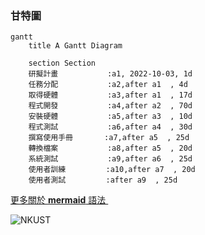 ### 甘特圖
```mermaid
gantt
    title A Gantt Diagram
    
    section Section
    研擬計畫           :a1, 2022-10-03, 1d
    任務分配           :a2,after a1  , 4d
    取得硬體           :a3,after a1  , 17d
    程式開發           :a4,after a2  , 70d
    安裝硬體           :a5,after a3  , 10d
    程式測試           :a6,after a4  , 30d
    撰寫使用手冊       :a7,after a5  , 25d
    轉換檔案           :a8,after a5  , 20d
    系統測試           :a9,after a6  , 25d
    使用者訓練         :a10,after a7  , 20d
    使用者測試         :after a9  , 25d

```

[更多關於 **mermaid** 語法 <i class="fa fa-external-link"></i>](http://mermaid-js.github.io/mermaid)
&nbsp;
&nbsp;


![NKUST](PERT圖.png "PERT圖")
